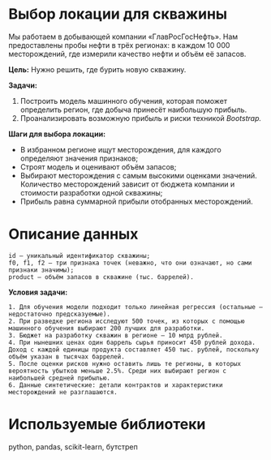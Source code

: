 # Выбор локации для скважины



Мы работаем в добывающей компании «ГлавРосГосНефть». Нам предоставлены пробы нефти в трёх регионах: в каждом 10 000 месторождений, где измерили качество нефти и объём её запасов. 

**Цель:** Нужно решить, где бурить новую скважину.

**Задачи:** 
1. Построить модель машинного обучения, которая поможет определить регион, где добыча принесёт наибольшую прибыль. 
2. Проанализировать возможную прибыль и риски техникой *Bootstrap.*

**Шаги для выбора локации:**

- В избранном регионе ищут месторождения, для каждого определяют значения признаков;
- Строят модель и оценивают объём запасов;
- Выбирают месторождения с самым высокими оценками значений. Количество месторождений зависит от бюджета компании и стоимости разработки одной скважины;
- Прибыль равна суммарной прибыли отобранных месторождений.


# Описание данных

    id — уникальный идентификатор скважины;
    f0, f1, f2 — три признака точек (неважно, что они означают, но сами признаки значимы);
    product — объём запасов в скважине (тыс. баррелей).
    
**Условия задачи:**

    1. Для обучения модели подходит только линейная регрессия (остальные — недостаточно предсказуемые).
    2. При разведке региона исследуют 500 точек, из которых с помощью машинного обучения выбирают 200 лучших для разработки.
    3. Бюджет на разработку скважин в регионе — 10 млрд рублей.
    4. При нынешних ценах один баррель сырья приносит 450 рублей дохода. Доход с каждой единицы продукта составляет 450 тыс. рублей, поскольку объём указан в тысячах баррелей.
    5. После оценки рисков нужно оставить лишь те регионы, в которых вероятность убытков меньше 2.5%. Среди них выбирают регион с наибольшей средней прибылью.
    6. Данные синтетические: детали контрактов и характеристики месторождений не разглашаются.


# Используемые библиотеки

python, pandas, scikit-learn, бутстреп
